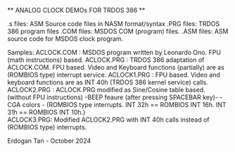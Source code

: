 ** ANALOG CLOCK DEMOs FOR TRDOS 386 **

.s files: ASM Source code files in NASM format/syntax
.PRG files: TRDOS 386 program files
.COM files: MSDOS COM (program) files.
.ASM files: ASM source code for MSDOS clock program.

Samples:
   ACLOCK.COM : MSDOS program written by Leonardo Ono. FPU (math instructions) based.
   ACLOCK.PRG : TRDOS 386 adaptation of ACLOCK.COM. FPU based.
       Video and Keyboard functions (partially) are as (ROMBIOS type) interrupt service. 
   ACLOCK1.PRG : FPU based.
       Video and keyboard functions are as INT 40h (TRDOS 386 kernel service) calls.
   ACLOCK2.PRG : ACLOCK.PRG modified as Sine/Cosine table based.
                (without FPU instructions) -BEEP feaure (after pressing SPACEBAR key)-
                                          - CGA colors -
       (ROMBIOS type interrupts. INT 32h == ROMBIOS INT 16h. INT 31h == ROMBIOS INT 10h.)                              
   ACLOCK3.PRG: Modified ACLOCK2.PRG with INT 40h calls instead of (ROMBIOS type) interrupts.

   Erdogan Tan - October 2024
       
